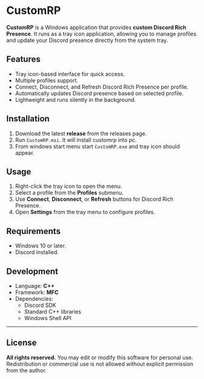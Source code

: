 # CustomRP

**CustomRP** is a Windows application that provides **custom Discord Rich Presence**. It runs as a tray icon application, allowing you to manage profiles and update your Discord presence directly from the system tray.

## Features

- Tray icon-based interface for quick access.
- Multiple profiles support.
- Connect, Disconnect, and Refresh Discord Rich Presence per profile.
- Automatically updates Discord presence based on selected profile.
- Lightweight and runs silently in the background.

## Installation

1. Download the latest **release** from the releases page.
2. Run `CustomRP.msi`. It will install customrp into pc.
3. From windows start menu start `CustomRP.exe` and tray icon should appear.

## Usage

1. Right-click the tray icon to open the menu.
2. Select a profile from the **Profiles** submenu.
3. Use **Connect**, **Disconnect**, or **Refresh** buttons for Discord Rich Presence.
4. Open **Settings** from the tray menu to configure profiles.

## Requirements

- Windows 10 or later.
- Discord installed.

## Development

- Language: **C++**
- Framework: **MFC**
- Dependencies:
  - Discord SDK
  - Standard C++ libraries
  - Windows Shell API

---

## License

**All rights reserved.** You may edit or modify this software for personal use. Redistribution or commercial use is not allowed without explicit permission from the author.
